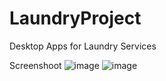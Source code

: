 # LaundryProject
Desktop Apps for Laundry Services

Screenshoot
![image](https://user-images.githubusercontent.com/19624267/34572432-f2ca9948-f1a3-11e7-9c6e-4cdb7b32f6ff.png)
![image](https://user-images.githubusercontent.com/19624267/34572460-098c5ca2-f1a4-11e7-95c8-9c36f07e7acb.png)
